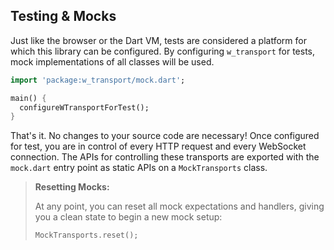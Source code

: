 
## Testing & Mocks

Just like the browser or the Dart VM, tests are considered a platform for which
this library can be configured. By configuring `w_transport` for tests, mock
implementations of all classes will be used.

```dart
import 'package:w_transport/mock.dart';

main() {
  configureWTransportForTest();
}
```

That's it. No changes to your source code are necessary! Once configured for
test, you are in control of every HTTP request and every WebSocket connection.
The APIs for controlling these transports are exported with the `mock.dart`
entry point as static APIs on a `MockTransports` class.

> **Resetting Mocks:**
>
> At any point, you can reset all mock expectations and handlers, giving you a
> clean state to begin a new mock setup:
>
> ```dart
> MockTransports.reset();
> ```
